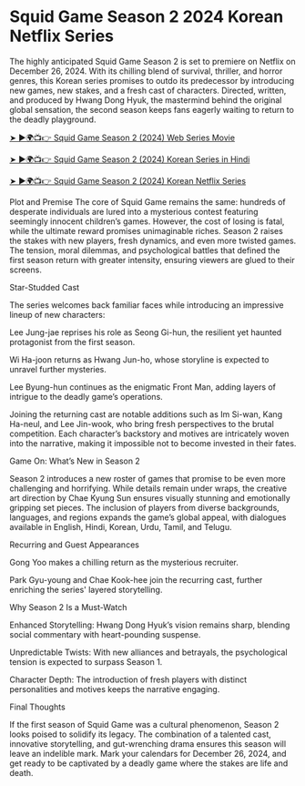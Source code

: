 # Squid Game Season 2 2024 Korean Netflix Series

The highly anticipated Squid Game Season 2 is set to premiere on Netflix on December 26, 2024. With its chilling blend of survival, thriller, and horror genres, this Korean series promises to outdo its predecessor by introducing new games, new stakes, and a fresh cast of characters. Directed, written, and produced by Hwang Dong Hyuk, the mastermind behind the original global sensation, the second season keeps fans eagerly waiting to return to the deadly playground.

[➤ ►🌍📺👉 Squid Game Season 2 (2024) Web Series Movie](https://movies.bestpicky.net/review/squid-games-season-2-2024-netflix-korean-series/) 

[➤ ►🌍📺👉 Squid Game Season 2 (2024) Korean Series in Hindi](https://movies.bestpicky.net/review/squid-games-season-2-2024-netflix-korean-series/)

[➤ ►🌍📺👉 Squid Game Season 2 (2024) Korean Netflix Series](https://movies.bestpicky.net/review/squid-games-season-2-2024-netflix-korean-series/)

Plot and Premise 
The core of Squid Game remains the same: hundreds of desperate individuals are lured into a mysterious contest featuring seemingly innocent children’s games. However, the cost of losing is fatal, while the ultimate reward promises unimaginable riches. Season 2 raises the stakes with new players, fresh dynamics, and even more twisted games. The tension, moral dilemmas, and psychological battles that defined the first season return with greater intensity, ensuring viewers are glued to their screens.

Star-Studded Cast

The series welcomes back familiar faces while introducing an impressive lineup of new characters:

Lee Jung-jae reprises his role as Seong Gi-hun, the resilient yet haunted protagonist from the first season.

Wi Ha-joon returns as Hwang Jun-ho, whose storyline is expected to unravel further mysteries.

Lee Byung-hun continues as the enigmatic Front Man, adding layers of intrigue to the deadly game’s operations.

Joining the returning cast are notable additions such as Im Si-wan, Kang Ha-neul, and Lee Jin-wook, who bring fresh perspectives to the brutal competition. Each character’s backstory and motives are intricately woven into the narrative, making it impossible not to become invested in their fates.

Game On: What’s New in Season 2

Season 2 introduces a new roster of games that promise to be even more challenging and horrifying. While details remain under wraps, the creative art direction by Chae Kyung Sun ensures visually stunning and emotionally gripping set pieces. The inclusion of players from diverse backgrounds, languages, and regions expands the game’s global appeal, with dialogues available in English, Hindi, Korean, Urdu, Tamil, and Telugu.

Recurring and Guest Appearances

Gong Yoo makes a chilling return as the mysterious recruiter.

Park Gyu-young and Chae Kook-hee join the recurring cast, further enriching the series' layered storytelling.

Why Season 2 Is a Must-Watch

Enhanced Storytelling: Hwang Dong Hyuk’s vision remains sharp, blending social commentary with heart-pounding suspense.

Unpredictable Twists: With new alliances and betrayals, the psychological tension is expected to surpass Season 1.

Character Depth: The introduction of fresh players with distinct personalities and motives keeps the narrative engaging.

Final Thoughts

If the first season of Squid Game was a cultural phenomenon, Season 2 looks poised to solidify its legacy. The combination of a talented cast, innovative storytelling, and gut-wrenching drama ensures this season will leave an indelible mark. Mark your calendars for December 26, 2024, and get ready to be captivated by a deadly game where the stakes are life and death.
